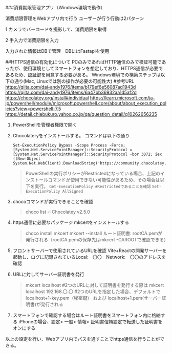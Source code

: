 ###消費期限管理アプリ（Windows環境で動作）

消費期限管理をWebアプリ内で行う
ユーザーが行う行動は2パターン

1 カメラでバーコードを撮影して、消費期限を取得

2 手入力で消費期限を入力

入力された情報はDBで管理　DBにはFastapiを使用

##HTTPS通信の有効化について
PCのみであればHTTP通信のみで検証可能であったが、使用環境としてスマートフォンを想定しており、HTTPS通信が必要であるため、認証鍵を用意する必要がある。
Windows環境での構築ステップは以下の通り(Mac, Linuxでは別の操作が必要の可能性大)
#参考URL
https://qiita.com/dai-andy1976/items/b179ef6e56087ad1943d
https://qiita.com/dai-andy1976/items/6a47bb36932aa1d5af2d
https://chocolatey.org/install#individual
https://learn.microsoft.com/ja-jp/powershell/module/microsoft.powershell.core/about/about_execution_policies?view=powershell-7.5
https://detail.chiebukuro.yahoo.co.jp/qa/question_detail/q10262656235

1. PowerShellを管理者権限で開く
2. Chocolateryをインストールする。
   コマンドは以下の通り
   ```
   Set-ExecutionPolicy Bypass -Scope Process -Force; [System.Net.ServicePointManager]::SecurityProtocol = [System.Net.ServicePointManager]::SecurityProtocol -bor 3072; iex ((New-Object System.Net.WebClient).DownloadString('https://community.chocolatey.org/install.ps1'))
   ```
   > PowerShellの実行ポリシーがRestrictedになっている場合、上記のインストールコマンドが使用できない可能性があるため、その場合は以下を実行。
   `Get-ExecutionPolicy #Restrictedであることを確認`
   `Set-ExecutionPolicy AllSigned`

4. chocoコマンドが実行できることを確認
   > choco list -l
   Chocolatey v2.5.0
5. https通信に必要なパッケージ mkcertをインストールする
   > choco install mkcert
   > mkcert --install
   ルート証明書: rootCA.pemが発行される（rootCA.pemの保存先はmkcert -CAROOTで確認できる）
6. フロントサーバーで使用されているURLを確認
   Vite+Reactの開発サーバーを起動し、ログに記録されているLocal:　〇〇　Network:　〇〇のアドレスを確認
7. URLに対してサーバー証明書を発行
   > mkcert localhost
   > #2つのURLに対して証明書を発行する際は
   > mkcert localhost 192.168.〇.〇
   > #2つのURLを指定した場合、デフォルトでlocalhost+1-key.pem（秘密鍵） および localhost+1.pem(サーバー証明書)が発行される
8. スマートフォンで確認する場合はルート証明書をスマートフォン内に格納する
   iPhoneの場合、設定> 一般> 情報> 証明書信頼設定で転送した証明書をオンにする

以上の設定を行い、Webアプリ内でパスを通すことでhttps通信を行うことができる。
